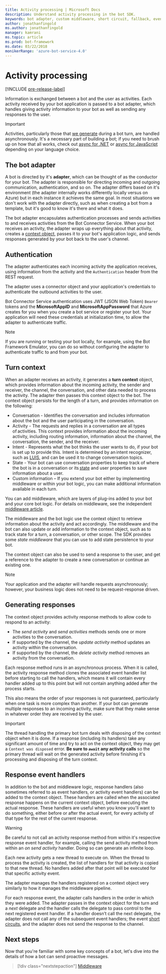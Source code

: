 ```yaml
---
title: Activity processing | Microsoft Docs
description: Understand activity processing in the bot SDK.
keywords: bot adapter, custom middleware, short circuit, fallback, event handlers
author: jonathanfingold
ms.author: jonathanfingold
manager: kamrani
ms.topic: article
ms.prod: bot-framework
ms.date: 03/22/2018
monikerRange: 'azure-bot-service-4.0'
---
```


# Activity processing
[!INCLUDE [pre-release-label](../includes/pre-release-label.md)]

Information is exchanged between a bot and the user as activities. Each activity received by your bot application is passed to a bot adapter, which handles giving activity information to your bot as well as sending any responses to the user.

> [!IMPORTANT]
> Activities, particularly those that [we generate](#generating-responses) during a bot turn, are handled asynchronously. It's a necessary part of building a bot; if you need to brush up on how that all works, check out [async for .NET](https://docs.microsoft.com/en-us/dotnet/csharp/async) or [async for JavaScript](https://developer.mozilla.org/en-US/docs/Web/JavaScript/Reference/Statements/async_function) depending on your language choice.

## The bot adapter

A bot is directed by it's **adapter**, which can be thought of as the conductor for your bot. The adapter is responsible for directing incoming and outgoing communication, authentication, and so on. The adapter differs based on it's environment (the adapter internally works differently locally versus on Azure) but in each instance it achieves the same goal. In most situations we don't work with the adapter directly, such as when creating a bot from a template, but it's good to know it's there and what it does. 

The bot adapter encapsulates authentication processes and sends activities to and receives activities from the Bot Connector Service. When your bot receives an activity, the adapter wraps up everything about that activity, creates a [context object](#turn-context), passes it to your bot's application logic, and sends responses generated by your bot back to the user's channel.

## Authentication

The adapter authenticates each incoming activity the application receives, using information from the activity and the `Authentication` header from the REST request.

The adapter uses a connector object and your application's credentials to authenticate the outbound activities to the user.

Bot Connector Service authentication uses JWT (JSON Web Token) `Bearer` tokens and the **MicrosoftAppID** and **MicrosoftAppPassword** that Azure creates for you when you create a bot service or register your bot. Your application will need these credentials at initialization time, to allow the adapter to authenticate traffic.

> [!NOTE]
> If you are running or testing your bot locally, for example, using the Bot Framework Emulator, you can do so without configuring the adapter to authenticate traffic to and from your bot.

## Turn context

When an adapter receives an activity, it generates a **turn context** object, which provides information about the incoming activity, the sender and receiver, the channel, the conversation, and other data needed to process the activity. The adapter then passes this context object to the bot. The context object persists for the length of a turn, and provides information on the following:

* Conversation - Identifies the conversation and includes information about the bot and the user participating in the conversation. 
* Activity - The requests and replies in a conversation are all types of activities. This context provides information about the incoming activity, including routing information, information about the channel, the conversation, the sender, and the receiver. 
* Intent - Represents what the bot thinks the user wants to do, if your bot is set up to provide this. Intent is determined by an intent recognizer, such as [LUIS](bot-builder-concept-luis.md), and can be used it to change conversation topics. 
* State - Your bot can use conversation properties to keep track of where the bot is in a conversation or its [state](bot-builder-storage-concept.md) and user properties to save information about a user.  
* Custom information – If you extend your bot either by implementing middleware or within your bot logic, you can make additional information available in each turn.

You can add middleware, which are layers of plug-ins added to your bot and your core bot logic. For details on middleware, see the independent [middleware article](bot-builder-concept-middleware.md).

The middleware and the bot logic use the context object to retrieve information about the activity and act accordingly. The middleware and the bot can also update or add information to the context object, such as to track state for a turn, a conversation, or other scope. The SDK provides some _state middleware_ that you can use to add state persistence to your bot.

The context object can also be used to send a response to the user, and get a reference to the adapter to create a new conversation or continue an existing one.

> [!NOTE]
> Your application and the adapter will handle requests asynchronously; however, your business logic does not need to be request-response driven.

## Generating responses

The context object provides activity response methods to allow code to respond to an activity:
-	The _send activity_ and _send activities_ methods sends one or more activities to the conversation.
-	If supported by the channel, the _update activity_ method updates an activity within the conversation.
-	If supported by the channel, the _delete activity_ method removes an activity from the conversation.

Each response method runs in an asynchronous process. When it is called, the activity response method clones the associated event handler list before starting to call the handlers, which means it will contain every handler added up to this point but will not contain anything added after the process starts.

This also means the order of your responses is not guaranteed, particularly when one task is more complex than another. If your bot can generate multiple responses to an incoming activity, make sure that they make sense in whatever order they are received by the user.

> [!IMPORTANT]
> The thread handling the primary bot turn deals with disposing of the context object when it is done. If a response (including its handlers) take any significant amount of time and try to act on the context object, they may get a `Context was disposed` error. **Be sure to `await` any activity calls** so the primary thread will wait on the generated activity before finishing it's processing and disposing of the turn context.

## Response event handlers

In addition to the bot and middleware logic, response handlers (also sometimes referred to as event handlers, or activity event handlers) can be added to the context object. These handlers are called when the associated response happens on the current context object, before executing the actual response. These handlers are useful when you know you'll want to do something, either before or after the actual event, for every activity of that type for the rest of the current response.

> [!WARNING]
> Be careful to not call an activity response method from within it's respective response event handler, for example, calling the send activity method from within an _on send activity_ handler. Doing so can generate an infinite loop.

Each new activity gets a new thread to execute on. When the thread to process the activity is created, the list of handlers for that activity is copied to that new thread. No handlers added after that point will be executed for that specific activity event.

The adapter manages the handlers registered on a context object very similarly to how it manages the middleware pipeline.

For each response event, the adapter calls handlers in the order in which they were added. The adapter passes in the context object for the turn and a _next_ delegate and the handler calls the delegate to pass control to the next registered event handler. If a handler doesn’t call the next delegate, the adapter does not call any of the subsequent event handlers; the event [short circuits](bot-builder-concept-middleware.md#short-circuiting), and the adapter does not send the response to the channel.

## Next steps

Now that you're familiar with some key concepts of a bot, let's dive into the details of how a bot can send proactive messages.

> [!div class="nextstepaction"]
> [Middleware](bot-builder-concept-middleware.md)